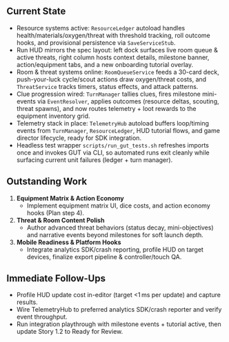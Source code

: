## Current State
- Resource systems active: `ResourceLedger` autoload handles health/materials/oxygen/threat with threshold tracking, roll outcome hooks, and provisional persistence via `SaveServiceStub`.
- Run HUD mirrors the spec layout: left dock surfaces live room queue & active threats, right column hosts context details, milestone banner, action/equipment tabs, and a new onboarding tutorial overlay.
- Room & threat systems online: `RoomQueueService` feeds a 30-card deck, push-your-luck cycle/scout actions draw oxygen/threat costs, and `ThreatService` tracks timers, status effects, and attack patterns.
- Clue progression wired: `TurnManager` tallies clues, fires milestone mini-events via `EventResolver`, applies outcomes (resource deltas, scouting, threat spawns), and now routes telemetry + loot rewards to the equipment inventory grid.
- Telemetry stack in place: `TelemetryHub` autoload buffers loop/timing events from `TurnManager`, `ResourceLedger`, HUD tutorial flows, and game director lifecycle, ready for SDK integration.
- Headless test wrapper `scripts/run_gut_tests.sh` refreshes imports once and invokes GUT via CLI, so automated runs exit cleanly while surfacing current unit failures (ledger + turn manager).

## Outstanding Work
1. **Equipment Matrix & Action Economy**  
   - Implement equipment matrix UI, dice costs, and action economy hooks (Plan step 4).
2. **Threat & Room Content Polish**  
   - Author advanced threat behaviors (status decay, mini-objectives) and narrative events beyond milestones for soft launch depth.
3. **Mobile Readiness & Platform Hooks**  
   - Integrate analytics SDK/crash reporting, profile HUD on target devices, finalize export pipeline & controller/touch QA.

## Immediate Follow-Ups
- Profile HUD update cost in-editor (target <1 ms per update) and capture results.
- Wire TelemetryHub to preferred analytics SDK/crash reporter and verify event throughput.
- Run integration playthrough with milestone events + tutorial active, then update Story 1.2 to Ready for Review.
